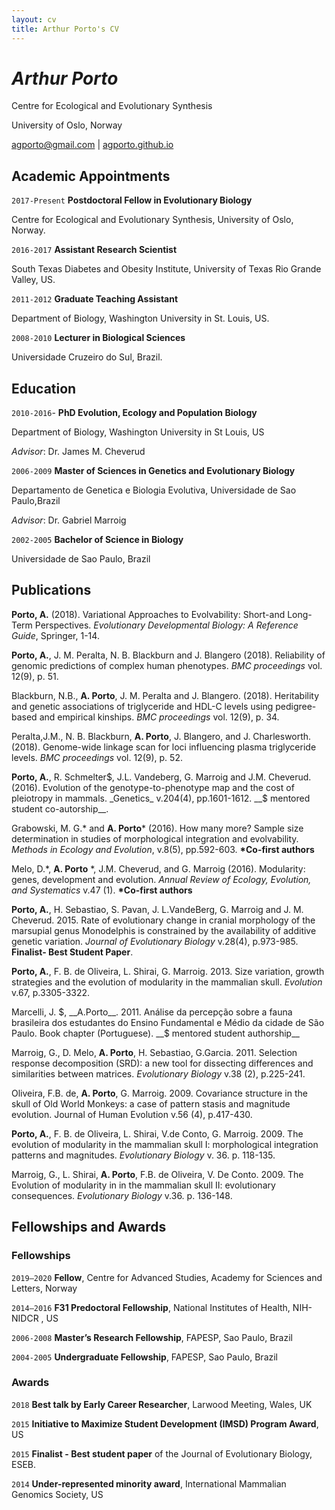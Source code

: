 ```yaml
---
layout: cv
title: Arthur Porto's CV
---
```

# _Arthur Porto_

Centre for Ecological and Evolutionary Synthesis

University of Oslo, Norway

<div id="webaddress">
<a href="agporto@gmail.com">agporto@gmail.com</a>
| <a href="http://agporto.github.io">agporto.github.io</a>
</div>

## Academic Appointments

`2017-Present` __Postdoctoral Fellow in Evolutionary Biology__
 
 Centre for Ecological and Evolutionary Synthesis, University of Oslo, Norway.
 
`2016-2017` __Assistant Research Scientist__

South Texas Diabetes and Obesity Institute, University of Texas Rio Grande Valley, US.	

`2011-2012` __Graduate Teaching Assistant__

Department of Biology, Washington University in St. Louis, US.

`2008-2010` __Lecturer in Biological Sciences__

Universidade Cruzeiro do Sul, Brazil. 

## Education

`2010-2016`- __PhD Evolution, Ecology and Population Biology__ 

Department of Biology, Washington University in St Louis, US

_Advisor_: Dr. James M. Cheverud

`2006-2009` __Master of Sciences in Genetics and Evolutionary Biology__

Departamento de Genetica e Biologia Evolutiva, Universidade de Sao Paulo,Brazil

_Advisor_: Dr. Gabriel Marroig 

`2002-2005` __Bachelor of Science in Biology__

Universidade de Sao Paulo, Brazil

## Publications

__Porto, A.__ (2018). Variational Approaches to Evolvability: Short-and Long-Term Perspectives. _Evolutionary Developmental Biology: A Reference Guide_, Springer, 1-14.

__Porto, A.__, J. M. Peralta, N. B. Blackburn and J. Blangero (2018). Reliability of genomic predictions of complex human phenotypes. _BMC proceedings_ vol. 12(9), p. 51.

Blackburn, N.B., __A. Porto__, J. M. Peralta and J. Blangero. (2018). Heritability and genetic associations of triglyceride and HDL-C levels using pedigree-based and empirical kinships. _BMC proceedings_ vol. 12(9), p. 34.

Peralta,J.M., N. B. Blackburn, __A. Porto__, J. Blangero, and J. Charlesworth. (2018). Genome-wide linkage scan for loci influencing plasma triglyceride levels. _BMC proceedings_ vol. 12(9), p. 52.

__Porto, A.__, R. Schmelter$, J.L. Vandeberg, G. Marroig and J.M. Cheverud. (2016). Evolution of the genotype-to-phenotype map and the cost of pleiotropy in mammals. _Genetics_ v.204(4), pp.1601-1612. __$ mentored student co-autorship__.

Grabowski, M. G.* and __A. Porto__* (2016). How many more? Sample size determination in studies of morphological integration and evolvability.  _Methods in Ecology and Evolution_, v.8(5), pp.592-603. __*Co-first authors__

Melo, D.*, __A. Porto__ *, J.M. Cheverud, and G. Marroig (2016). Modularity: genes, development and evolution. _Annual Review of Ecology, Evolution, and Systematics_ v.47 (1). __*Co-first authors__

__Porto, A.__, H. Sebastiao, S. Pavan, J. L.VandeBerg, G. Marroig and J. M. Cheverud. 2015. Rate of evolutionary change in cranial morphology of the marsupial genus Monodelphis is constrained by the availability of additive genetic variation. _Journal of Evolutionary Biology_ v.28(4), p.973-985. __Finalist- Best Student Paper__.

__Porto, A.__, F. B. de Oliveira, L. Shirai,   G. Marroig. 2013. Size variation, growth strategies and the evolution of modularity in the mammalian skull. _Evolution_ v.67, p.3305-3322. 

Marcelli, J. $, __A.Porto__. 2011. Análise da percepção sobre a fauna brasileira dos estudantes do Ensino Fundamental e Médio da cidade de São Paulo. Book chapter (Portuguese).  __$ mentored student authorship__

Marroig, G., D. Melo, __A. Porto__, H. Sebastiao, G.Garcia. 2011. Selection response decomposition (SRD):  a new tool for dissecting differences and similarities between matrices. _Evolutionary Biology_ v.38 (2), p.225-241.

Oliveira, F.B. de, __A. Porto__, G. Marroig. 2009. Covariance structure in the skull of Old World Monkeys: a case of pattern stasis and magnitude evolution. Journal of Human Evolution v.56 (4), p.417-430.  

__Porto, A.__, F. B. de Oliveira, L. Shirai, V.de Conto, G. Marroig. 2009. The evolution of modularity in the mammalian skull I: morphological integration patterns and magnitudes. _Evolutionary Biology_ v. 36. p. 118-135.  

Marroig, G., L. Shirai, __A. Porto__, F.B. de Oliveira, V. De Conto. 2009. The Evolution of modularity in in the mammalian skull II: evolutionary consequences. _Evolutionary Biology_ v.36. p. 136-148. 

## Fellowships and Awards

### Fellowships 

`2019–2020` 	__Fellow__, Centre for Advanced Studies, Academy for Sciences and Letters, Norway

`2014–2016` __F31 Predoctoral Fellowship__, National Institutes of Health, NIH- NIDCR , US 	 

`2006-2008` __Master’s Research Fellowship__, FAPESP, Sao Paulo, Brazil

`2004-2005`	__Undergraduate Fellowship__, FAPESP, Sao Paulo, Brazil 

### Awards 

`2018`	__Best talk by Early Career Researcher__, Larwood Meeting, Wales, UK

`2015` __Initiative to Maximize Student Development (IMSD) Program Award__, US

`2015`	__Finalist - Best student paper__ of the Journal of Evolutionary Biology, ESEB.

`2014` __Under-represented minority award__, International Mammalian Genomics Society, US




<!-- ### Footer

Last updated: May 2013 -->


